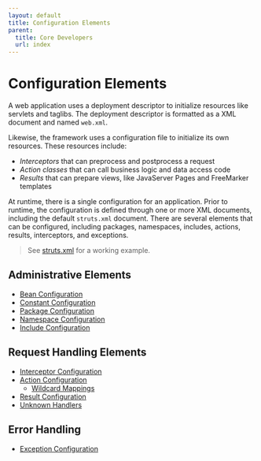 ```yaml
---
layout: default
title: Configuration Elements
parent:
  title: Core Developers
  url: index
---
```


# Configuration Elements

A web application uses a deployment descriptor to initialize resources like servlets  and taglibs. The deployment 
descriptor is formatted as a XML  document and named `web.xml`. 

Likewise, the framework uses a configuration file to initialize its own resources. These resources include:
- _Interceptors_ that can preprocess and postprocess a request
- _Action classes_ that can call business logic and data access code
- _Results_ that can prepare views, like JavaServer Pages and FreeMarker templates

At runtime, there is a single configuration for an application. Prior to runtime, the configuration is defined through 
one or more XML documents, including the default `struts.xml` document. There are several elements that can be configured, 
including packages, namespaces, includes, actions, results, interceptors, and exceptions.

> See [struts.xml](struts-xml) for a working example.

## Administrative Elements

- [Bean Configuration](bean-configuration)
- [Constant Configuration](constant-configuration)
- [Package Configuration](package-configuration)
- [Namespace Configuration](namespace-configuration)
- [Include Configuration](include-configuration)

## Request Handling Elements

- [Interceptor Configuration](include-configuration)
- [Action Configuration](action-configuration)
  - [Wildcard Mappings](wildcard-mappings)
- [Result Configuration](result-configuration)
- [Unknown Handlers](unknown-handlers)

## Error Handling

- [Exception Configuration](exceptio-configuration)

